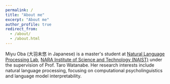 ```yaml
---
permalink: /
title: "About me"
excerpt: "About me"
author_profile: true
redirect_from: 
  - /about/
  - /about.html
---
```


Miyu Oba (大羽未悠 in Japanese) is a master's student at [Natural Language Processing Lab](https://nlp.naist.jp/en/), [NARA Institute of Science and Technology (NAIST)](http://www.naist.jp/en/) under the supervision of Prof. Taro Watanabe. Her research interests include natural language processing, focusing on computational psycholinguistics and language model interpretability.
